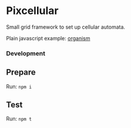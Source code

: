 # Pixcellular

Small grid framework to set up cellular automata.

Plain javascript example: 
[organism](./examples/index.html)

### Development

## Prepare
Run: `npm i`

## Test
Run: `npm t`

